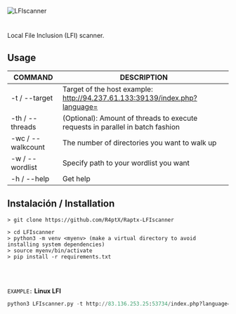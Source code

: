 ![LFIscanner](https://user-images.githubusercontent.com/75953873/177439268-5a14bd8b-c2ce-4ba1-98a8-e014bd9e0829.png)

<h1 align="center"></h1>

Local File Inclusion (LFI) scanner.

## Usage
| COMMAND | DESCRIPTION |
| ------------- | ------------- |
| -t / --target | Target of the host example: http://94.237.61.133:39139/index.php?language= |
| -th / --threads | (Optional): Amount of threads to execute requests in parallel in batch fashion |
| -wc / --walkcount | The number of directories you want to walk up |
| -w / --wordlist | Specify path to your wordlist you want
| -h / --help | Get help |

## Instalación / Installation
```
> git clone https://github.com/R4ptX/Raptx-LFIscanner

> cd LFIscanner
> python3 -m venv <myenv> (make a virtual directory to avoid installing system dependencies)   
> source myenv/bin/activate
> pip install -r requirements.txt
```

</br>

</br>


`EXAMPLE:` **Linux LFI**
```python
python3 LFIscanner.py -t http://83.136.253.25:53734/index.php?language= -wc 5 -w ~/Tools/Raptx-LFIscanner/payloads/linux.txt
```
